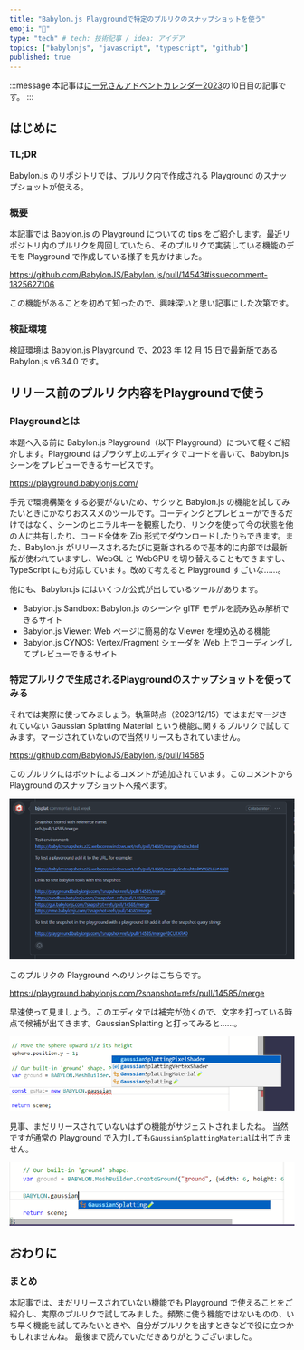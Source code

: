 ```yaml
---
title: "Babylon.js Playgroundで特定のプルリクのスナップショットを使う"
emoji: "🍪"
type: "tech" # tech: 技術記事 / idea: アイデア
topics: ["babylonjs", "javascript", "typescript", "github"]
published: true
---
```


:::message
本記事は[にー兄さんアドベントカレンダー2023](https://qiita.com/advent-calendar/2023/ninisan_solo)の10日目の記事です。
:::

## はじめに

### TL;DR

Babylon.js のリポジトリでは、プルリク内で作成される Playground のスナップショットが使える。

### 概要

本記事では Babylon.js の Playground についての tips をご紹介します。最近リポジトリ内のプルリクを周回していたら、そのプルリクで実装している機能のデモを Playground で作成している様子を見かけました。

https://github.com/BabylonJS/Babylon.js/pull/14543#issuecomment-1825627106

この機能があることを初めて知ったので、興味深いと思い記事にした次第です。

### 検証環境

検証環境は Babylon.js Playground で、2023 年 12 月 15 日で最新版である Babylon.js v6.34.0 です。

## リリース前のプルリク内容をPlaygroundで使う

### Playgroundとは

本題へ入る前に Babylon.js Playground（以下 Playground）について軽くご紹介します。Playground はブラウザ上のエディタでコードを書いて、Babylon.js シーンをプレビューできるサービスです。

https://playground.babylonjs.com/

手元で環境構築をする必要がないため、サクッと Babylon.js の機能を試してみたいときにかなりおススメのツールです。コーディングとプレビューができるだけではなく、シーンのヒエラルキーを観察したり、リンクを使って今の状態を他の人に共有したり、コード全体を Zip 形式でダウンロードしたりもできます。また、Babylon.js がリリースされるたびに更新されるので基本的に内部では最新版が使われていますし、WebGL と WebGPU を切り替えることもできますし、TypeScript にも対応しています。改めて考えると Playground すごいな......。

他にも、Babylon.js にはいくつか公式が出しているツールがあります。

- Babylon.js Sandbox: Babylon.js のシーンや glTF モデルを読み込み解析できるサイト
- Babylon.js Viewer: Web ページに簡易的な Viewer を埋め込める機能
- Babylon.js CYNOS: Vertex/Fragment シェーダを Web 上でコーディングしてプレビューできるサイト

### 特定プルリクで生成されるPlaygroundのスナップショットを使ってみる

それでは実際に使ってみましょう。執筆時点（2023/12/15）ではまだマージされていない Gaussian Splatting Material という機能に関するプルリクで試してみます。マージされていないので当然リリースもされていません。

https://github.com/BabylonJS/Babylon.js/pull/14585

このプルリクにはボットによるコメントが追加されています。このコメントから Playground のスナップショットへ飛べます。

![Alt text](/images/playground-pullreq/bjsplat.png)

このプルリクの Playground へのリンクはこちらです。

https://playground.babylonjs.com/?snapshot=refs/pull/14585/merge

早速使って見ましょう。このエディタでは補完が効くので、文字を打っている時点で候補が出てきます。GaussianSplatting と打ってみると......。

![Alt text](/images/playground-pullreq/gsmat.png)

見事、まだリリースされていないはずの機能がサジェストされましたね。
当然ですが通常の Playground で入力しても`GaussianSplattingMaterial`は出てきません。

![Alt text](/images/playground-pullreq/normal-pg.png)

## おわりに

<!-- textlint-disable -->
### まとめ

本記事では、まだリリースされていない機能でも Playground で使えることをご紹介し、実際のプルリクで試してみました。頻繁に使う機能ではないものの、いち早く機能を試してみたいときや、自分がプルリクを出すときなどで役に立つかもしれませんね。
最後まで読んでいただきありがとうございました。
